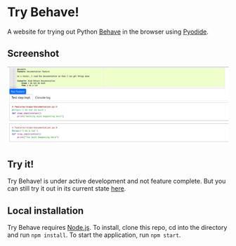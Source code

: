# Try Behave!
A website for trying out Python [Behave](https://behave.readthedocs.io/en/stable/) in the browser using [Pyodide](https://pyodide.org).

## Screenshot
![Behave-Gui screenshot](screenshot.png)

## Try it!
Try Behave! is under active development and not feature complete. But you can still try it out in its current state [here](https://fallwest.github.io/trybehave/).

## Local installation
Try Behave requires [Node.js](https://nodejs.org). To install, clone this repo, cd into the directory and run `npm install`. To start the application, run `npm start`.
 